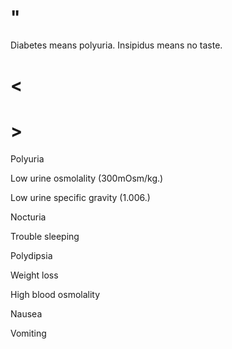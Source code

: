 # "

Diabetes means polyuria.
Insipidus means no taste.

# <

# >

Polyuria

Low urine osmolality
(300mOsm/kg.)

Low urine specific gravity
(1.006.)

Nocturia

Trouble sleeping

Polydipsia

Weight loss

High blood osmolality

Nausea

Vomiting
